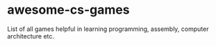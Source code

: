 # awesome-cs-games
List of all games helpful in learning programming, assembly, computer architecture etc.

